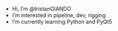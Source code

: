 - Hi, I’m @tristanGIANDO
- I’m interested in pipeline, dev, rigging
- I’m currently learning Python and PyQt5
<!-- - ![alt text](https://cdn.iconscout.com/icon/free/png-256/python-2-226051.png) -->

<!---
tristanGIANDO/tristanGIANDO is a ✨ special ✨ repository because its `README.md` (this file) appears on your GitHub profile.
You can click the Preview link to take a look at your changes.
--->
